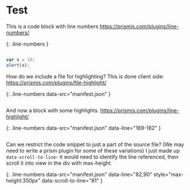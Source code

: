 # Test

This is a code block with line numbers
https://prismjs.com/plugins/line-numbers/

{: .line-numbers }
```javascript

var x = 10;
alert(x);

```

How do we include a file for highlighting? This is done client side:
https://prismjs.com/plugins/file-highlight/

{: .line-numbers data-src="manifest.json" }
```json
```

And now a block with some highlights. 
https://prismjs.com/plugins/line-highlight/

{: .line-numbers data-src="manifest.json" data-line="169-182" }
```json
```

Can we restrict the code snippet to just a part of the source file?
(We may need to write a prism plugin for some of these variations)
I just made up `data-scroll-to-line`- it would need to identify the line referenced, then scroll it into view in the div with max-height.

{: .line-numbers data-src="manifest.json" data-line="82,90" style="max-height:350px" data-scroll-to-line="81" }
```json
```
